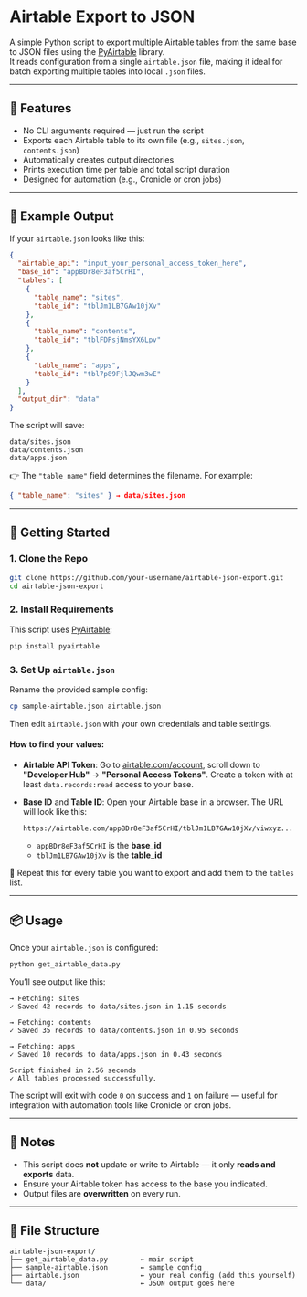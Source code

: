 # Airtable Export to JSON

A simple Python script to export multiple Airtable tables from the same base to JSON files using the [PyAirtable](https://github.com/gtalarico/pyairtable) library.  
It reads configuration from a single `airtable.json` file, making it ideal for batch exporting multiple tables into local `.json` files.

---

## 🔧 Features

- No CLI arguments required — just run the script
- Exports each Airtable table to its own file (e.g., `sites.json`, `contents.json`)
- Automatically creates output directories
- Prints execution time per table and total script duration
- Designed for automation (e.g., Cronicle or cron jobs)

---

## 📁 Example Output

If your `airtable.json` looks like this:

```json
{
  "airtable_api": "input_your_personal_access_token_here",
  "base_id": "appBDr8eF3af5CrHI",
  "tables": [
    {
      "table_name": "sites",
      "table_id": "tblJm1LB7GAw10jXv"
    },
    {
      "table_name": "contents",
      "table_id": "tblFDPsjNmsYX6Lpv"
    },
    {
      "table_name": "apps",
      "table_id": "tbl7p89FjlJQwm3wE"
    }
  ],
  "output_dir": "data"
}
````

The script will save:

```
data/sites.json
data/contents.json
data/apps.json
```

👉 The `"table_name"` field determines the filename. For example:

```json
{ "table_name": "sites" } → data/sites.json
```

---

## 🚀 Getting Started

### 1. Clone the Repo

```bash
git clone https://github.com/your-username/airtable-json-export.git
cd airtable-json-export
```

### 2. Install Requirements

This script uses [PyAirtable](https://github.com/gtalarico/pyairtable):

```bash
pip install pyairtable
```

### 3. Set Up `airtable.json`

Rename the provided sample config:

```bash
cp sample-airtable.json airtable.json
```

Then edit `airtable.json` with your own credentials and table settings.

#### How to find your values:

* **Airtable API Token**:
  Go to [airtable.com/account](https://airtable.com/account), scroll down to **"Developer Hub"** → **"Personal Access Tokens"**.
  Create a token with at least `data.records:read` access to your base.

* **Base ID** and **Table ID**:
  Open your Airtable base in a browser. The URL will look like this:

  ```
  https://airtable.com/appBDr8eF3af5CrHI/tblJm1LB7GAw10jXv/viwxyz...
  ```

  * `appBDr8eF3af5CrHI` is the **base\_id**
  * `tblJm1LB7GAw10jXv` is the **table\_id**

🔁 Repeat this for every table you want to export and add them to the `tables` list.

---

## 📦 Usage

Once your `airtable.json` is configured:

```bash
python get_airtable_data.py
```

You’ll see output like this:

```
→ Fetching: sites
✓ Saved 42 records to data/sites.json in 1.15 seconds

→ Fetching: contents
✓ Saved 35 records to data/contents.json in 0.95 seconds

→ Fetching: apps
✓ Saved 10 records to data/apps.json in 0.43 seconds

Script finished in 2.56 seconds
✓ All tables processed successfully.
```

The script will exit with code `0` on success and `1` on failure — useful for integration with automation tools like Cronicle or cron jobs.

---

## 📝 Notes

* This script does **not** update or write to Airtable — it only **reads and exports** data.
* Ensure your Airtable token has access to the base you indicated.
* Output files are **overwritten** on every run.

---

## 📂 File Structure

```
airtable-json-export/
├── get_airtable_data.py        ← main script
├── sample-airtable.json        ← sample config
├── airtable.json               ← your real config (add this yourself)
└── data/                       ← JSON output goes here
```